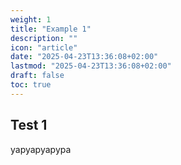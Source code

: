 ```yaml
---
weight: 1
title: "Example 1"
description: ""
icon: "article"
date: "2025-04-23T13:36:08+02:00"
lastmod: "2025-04-23T13:36:08+02:00"
draft: false
toc: true
---
```


## Test 1

yapyapyapypa